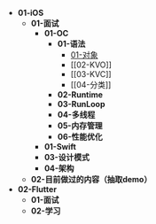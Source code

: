 - **01-iOS**
	- **01-面试**
		- **01-OC**
			- **01-语法**
				- [01-对象](01-iOS/01-面试/01-OC/01-语法/01-对象.md)
				- [[02-KVO]]
				- [[03-KVC]]
				- [[04-分类]]
			- **02-Runtime**
			- **03-RunLoop**
			- **04-多线程**
			- **05-内存管理**
			- **06-性能优化**
		- **01-Swift**
		- **03-设计模式**
		- **04-架构**
	- **02-目前做过的内容（抽取demo）**
- **02-Flutter**
	- **01-面试**
	- **02-学习**
